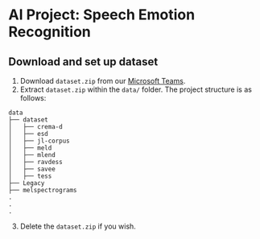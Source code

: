 # AI Project: Speech Emotion Recognition
 
## Download and set up dataset
1. Download `dataset.zip` from our [Microsoft Teams](https://sutdapac.sharepoint.com/:u:/s/50.021AIProject/Ec2AnDYuETpLtoOz9oHT0YsBPxKvq2XlyNlyUkuKpfOPug?e=htQvlQ).
2. Extract `dataset.zip` within the `data/` folder. The project structure is as follows:

```
data
├── dataset
│   ├── crema-d
│   ├── esd
│   ├── jl-corpus
│   ├── meld
│   ├── mlend
│   ├── ravdess
│   ├── savee
│   ├── tess
├── Legacy
├── melspectrograms
.
.
.
```

3. Delete the `dataset.zip` if you wish.

